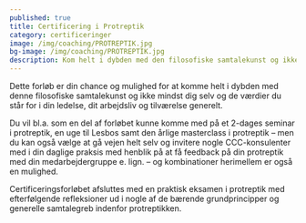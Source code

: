 ```yaml
---
published: true
title: Certificering i Protreptik
category: certificeringer
image: /img/coaching/PROTREPTIK.jpg
bg-image: /img/coaching/PROTREPTIK.jpg
description: Kom helt i dybden med den filosofiske samtalekunst og ikke mindst de værdier du ønsker at stå for i din ledelse. Forløbet er individuelt og tilpasses dine behov.
---
```


Dette forløb er din chance og mulighed for at komme helt i dybden med denne filosofiske samtalekunst og ikke mindst dig selv og de værdier du står for i din ledelse, dit arbejdsliv og tilværelse generelt.

Du vil bl.a. som en del af forløbet kunne komme med på et 2-dages seminar i protreptik, en uge til Lesbos samt den årlige masterclass i protreptik – men du kan også vælge at gå vejen helt selv og invitere nogle CCC-konsulenter med i din daglige praksis med henblik på at få feedback på din protreptik med din medarbejdergruppe e. lign. – og kombinationer herimellem er også en mulighed.

Certificeringsforløbet afsluttes med en praktisk eksamen i protreptik med efterfølgende refleksioner ud i nogle af de bærende grundprincipper og generelle samtalegreb indenfor protreptikken.